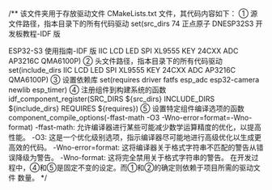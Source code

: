 /**
    该文件夹用于存放驱动文件
    CMakeLists.txt 文件，其代码内容如下：
① 源文件路径，指本目录下的所有代码驱动
set(src_dirs
74
正点原子 DNESP32S3 开发板教程-IDF 版
 
ESP32-S3 使用指南-IDF 版 
 IIC
 LCD
 LED
 SPI
 XL9555
 KEY
 24CXX
 ADC
 AP3216C
 QMA6100P)
② 头文件路径，指本目录下的所有代码驱动
set(include_dirs
 IIC
 LCD
 LED
 SPI
 XL9555
 KEY
 24CXX
 ADC
 AP3216C
 QMA6100P)
③ 设置依赖库
set(requires
 driver
 fatfs
 esp_adc
 esp32-camera
 newlib
 esp_timer)
④ 注册组件到构建系统的函数
idf_component_register(SRC_DIRS ${src_dirs} INCLUDE_DIRS 
${include_dirs} REQUIRES ${requires})
⑤ 设置特定组件编译选项的函数
component_compile_options(-ffast-math -O3 -Wno-error=format=-Wno-format)
-ffast-math: 允许编译器进行某些可能减少数学运算精度的优化，以提高性能。
-O3: 这是一个优化级别选项，指示编译器尽可能地进行高级优化以生成更高效的代码。
-Wno-error=format: 这将编译器关于格式字符串不匹配的警告从错误降级为警告。
-Wno-format: 这将完全禁用关于格式字符串的警告。
在开发过程中，④和⑤是固定不变的设定。而①和②的确定则依赖于项目所需的驱动文件
数量。
 */
